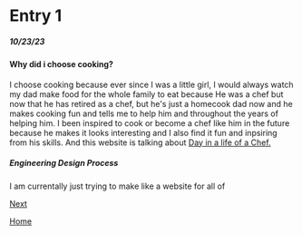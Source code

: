 # Entry 1
##### 10/23/23
#### Why did i choose cooking?

I choose cooking because ever since I was a little girl, I would always watch my dad make food for the whole family to eat because He was a chef but now that he has retired as a chef, but he's just a homecook dad now and he makes cooking fun and tells me to help him and throughout the years of helping him. I been inspired to cook or become a chef like him in the future because he makes it looks interesting and I also find it fun and inpsiring from his skills. And this website is talking about [Day in a life of a Chef.](https://www.cordonbleu.edu/news/a-day-in-the-life-of-a-chef/en)

##### Engineering Design Process

I am currentally just trying to make like a website for all of 

[Next](entry02.md)

[Home](../README.md)

